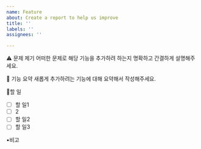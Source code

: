 ```yaml
---
name: Feature
about: Create a report to help us improve
title: ''
labels: ''
assignees: ''

---
```


⚠️ 문제 제기
어떠한 문제로 해당 기능을 추가하려 하는지 명확하고 간결하게 설명해주세요.

📝 기능 요약
새롭게 추가하려는 기능에 대해 요약해서 작성해주세요.

📍할 일
- [ ] 할 일1
- [ ] 2
- [ ] 할 일2
- [ ] 할 일3

▪️비고
